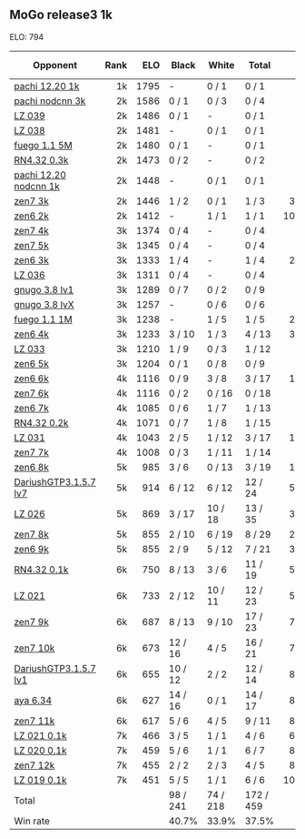 ## MoGo release3 1k ##

ELO: 794

Opponent | Rank | ELO | Black | White | Total | Win rate
---------|-----:|----:|-------|-------|-------|-------:
[pachi 12.20 1k](pachi%2012.20%201k.md) | 1k | 1795 | - | 0 / 1 | 0 / 1 | 0.0%
[pachi nodcnn 3k](pachi%20nodcnn%203k.md) | 2k | 1586 | 0 / 1 | 0 / 3 | 0 / 4 | 0.0%
[LZ 039](LZ%20039.md) | 2k | 1486 | 0 / 1 | - | 0 / 1 | 0.0%
[LZ 038](LZ%20038.md) | 2k | 1481 | - | 0 / 1 | 0 / 1 | 0.0%
[fuego 1.1 5M](fuego%201.1%205M.md) | 2k | 1480 | 0 / 1 | - | 0 / 1 | 0.0%
[RN4.32 0.3k](RN4.32%200.3k.md) | 2k | 1473 | 0 / 2 | - | 0 / 2 | 0.0%
[pachi 12.20 nodcnn 1k](pachi%2012.20%20nodcnn%201k.md) | 2k | 1448 | - | 0 / 1 | 0 / 1 | 0.0%
[zen7 3k](zen7%203k.md) | 2k | 1446 | 1 / 2 | 0 / 1 | 1 / 3 | 33.3%
[zen6 2k](zen6%202k.md) | 2k | 1412 | - | 1 / 1 | 1 / 1 | 100.0%
[zen7 4k](zen7%204k.md) | 3k | 1374 | 0 / 4 | - | 0 / 4 | 0.0%
[zen7 5k](zen7%205k.md) | 3k | 1345 | 0 / 4 | - | 0 / 4 | 0.0%
[zen6 3k](zen6%203k.md) | 3k | 1333 | 1 / 4 | - | 1 / 4 | 25.0%
[LZ 036](LZ%20036.md) | 3k | 1311 | 0 / 4 | - | 0 / 4 | 0.0%
[gnugo 3.8 lv1](gnugo%203.8%20lv1.md) | 3k | 1289 | 0 / 7 | 0 / 2 | 0 / 9 | 0.0%
[gnugo 3.8 lvX](gnugo%203.8%20lvX.md) | 3k | 1257 | - | 0 / 6 | 0 / 6 | 0.0%
[fuego 1.1 1M](fuego%201.1%201M.md) | 3k | 1238 | - | 1 / 5 | 1 / 5 | 20.0%
[zen6 4k](zen6%204k.md) | 3k | 1233 | 3 / 10 | 1 / 3 | 4 / 13 | 30.8%
[LZ 033](LZ%20033.md) | 3k | 1210 | 1 / 9 | 0 / 3 | 1 / 12 | 8.3%
[zen6 5k](zen6%205k.md) | 3k | 1204 | 0 / 1 | 0 / 8 | 0 / 9 | 0.0%
[zen6 6k](zen6%206k.md) | 4k | 1116 | 0 / 9 | 3 / 8 | 3 / 17 | 17.6%
[zen7 6k](zen7%206k.md) | 4k | 1116 | 0 / 2 | 0 / 16 | 0 / 18 | 0.0%
[zen6 7k](zen6%207k.md) | 4k | 1085 | 0 / 6 | 1 / 7 | 1 / 13 | 7.7%
[RN4.32 0.2k](RN4.32%200.2k.md) | 4k | 1071 | 0 / 7 | 1 / 8 | 1 / 15 | 6.7%
[LZ 031](LZ%20031.md) | 4k | 1043 | 2 / 5 | 1 / 12 | 3 / 17 | 17.6%
[zen7 7k](zen7%207k.md) | 4k | 1008 | 0 / 3 | 1 / 11 | 1 / 14 | 7.1%
[zen6 8k](zen6%208k.md) | 5k | 985 | 3 / 6 | 0 / 13 | 3 / 19 | 15.8%
[DariushGTP3.1.5.7 lv7](DariushGTP3.1.5.7%20lv7.md) | 5k | 914 | 6 / 12 | 6 / 12 | 12 / 24 | 50.0%
[LZ 026](LZ%20026.md) | 5k | 869 | 3 / 17 | 10 / 18 | 13 / 35 | 37.1%
[zen7 8k](zen7%208k.md) | 5k | 855 | 2 / 10 | 6 / 19 | 8 / 29 | 27.6%
[zen6 9k](zen6%209k.md) | 5k | 855 | 2 / 9 | 5 / 12 | 7 / 21 | 33.3%
[RN4.32 0.1k](RN4.32%200.1k.md) | 6k | 750 | 8 / 13 | 3 / 6 | 11 / 19 | 57.9%
[LZ 021](LZ%20021.md) | 6k | 733 | 2 / 12 | 10 / 11 | 12 / 23 | 52.2%
[zen7 9k](zen7%209k.md) | 6k | 687 | 8 / 13 | 9 / 10 | 17 / 23 | 73.9%
[zen7 10k](zen7%2010k.md) | 6k | 673 | 12 / 16 | 4 / 5 | 16 / 21 | 76.2%
[DariushGTP3.1.5.7 lv1](DariushGTP3.1.5.7%20lv1.md) | 6k | 655 | 10 / 12 | 2 / 2 | 12 / 14 | 85.7%
[aya 6.34](aya%206.34.md) | 6k | 627 | 14 / 16 | 0 / 1 | 14 / 17 | 82.4%
[zen7 11k](zen7%2011k.md) | 6k | 617 | 5 / 6 | 4 / 5 | 9 / 11 | 81.8%
[LZ 021 0.1k](LZ%20021%200.1k.md) | 7k | 466 | 3 / 5 | 1 / 1 | 4 / 6 | 66.7%
[LZ 020 0.1k](LZ%20020%200.1k.md) | 7k | 459 | 5 / 6 | 1 / 1 | 6 / 7 | 85.7%
[zen7 12k](zen7%2012k.md) | 7k | 455 | 2 / 2 | 2 / 3 | 4 / 5 | 80.0%
[LZ 019 0.1k](LZ%20019%200.1k.md) | 7k | 451 | 5 / 5 | 1 / 1 | 6 / 6 | 100.0%
Total | | | 98 / 241 | 74 / 218 | 172 / 459 | 
Win rate| | | 40.7% | 33.9% | 37.5% | 
